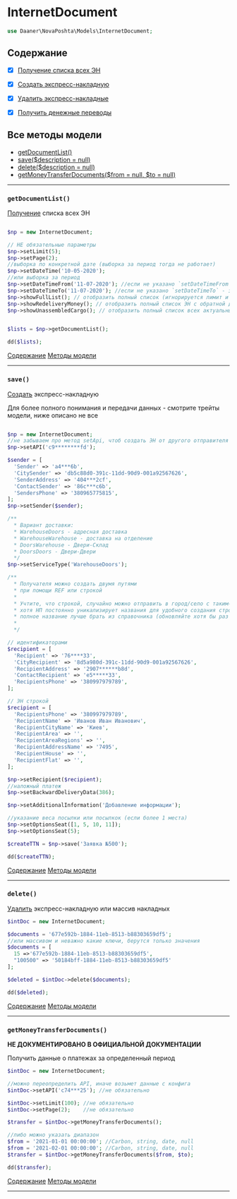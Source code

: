 # InternetDocument

```php
use Daaner\NovaPoshta\Models\InternetDocument;
```

## Содержание
- [x] [Получение списка всех ЭН](InternetDocument.md#getDocumentList)
- [x] [Создать экспресс-накладную](InternetDocument.md#save)
- [x] [Удалить экспресс-накладные](InternetDocument.md#delete)
- [x] [Получить денежные переводы](InternetDocument.md#getMoneyTransferDocuments)


## Все методы модели
- [getDocumentList()](#getDocumentList)
- [save($description = null)](#save)
- [delete($description = null)](#delete)
- [getMoneyTransferDocuments($from = null, $to = null)](#getMoneyTransferDocuments)

---

### `getDocumentList()`
[Получение](https://devcenter.novaposhta.ua/docs/services/556eef34a0fe4f02049c664e/operations/557eb417a0fe4f02fc455b2c) списка всех ЭН
```php

$np = new InternetDocument;

// НЕ обязательные параметры
$np->setLimit(5);
$np->setPage(2);
//выборка по конкретной дате (выборка за период тогда не работает)
$np->setDateTime('10-05-2020');
//или выборка за период
$np->setDateTimeFrom('11-07-2020'); //eсли не указано `setDateTimeFrom` - значение будет таким же, как `setDateTimeTo`
$np->setDateTimeTo('11-07-2020'); //eсли не указано `setDateTimeTo` - значение будет сегодняшним числом
$np->showFullList(); // отобразить полный список (игнорируется лимит и постраничная разбивка)
$np->showRedeliveryMoney(); // отобразить полный список ЭН с обратной доставкой. Требуется указание даты DateTimeFrom и DateTimeTo
$np->showUnassembledCargo(); // отобразить полный список всех актуальных ЭН (по которым не написано заявление на возврат или утилизацию) не забранных получателями посылок. Требуется указание даты DateTimeFrom и DateTimeTo


$lists = $np->getDocumentList();

dd($lists);

```
[Содержание](#Содержание) [Методы модели](#Все-методы-модели)
***

### `save()`
[Создать](https://devcenter.novaposhta.ua/docs/services/556eef34a0fe4f02049c664e/operations/556ef753a0fe4f02049c664f) экспресс-накладную

Для более полного понимания и передачи данных - смотрите трейты модели, ниже описано не все

```php

$np = new InternetDocument;
//не забываем про метод setApi, чтоб создать ЭН от другого отправителя
$np->setAPI('c9********fd');

$sender = [
  'Sender' => 'a4***6b',
  'CitySender' => 'db5c88d0-391c-11dd-90d9-001a92567626',
  'SenderAddress' => '404***2cf',
  'ContactSender' => '86c***c6b',
  'SendersPhone' => '380965775815',
];
$np->setSender($sender);

/**
  * Вариант доставки:
  * WarehouseDoors - адресная доставка
  * WarehouseWarehouse - доставка на отделение
  * DoorsWarehouse - Двери-Склад
  * DoorsDoors - Двери-Двери
  */
$np->setServiceType('WarehouseDoors');

/**
  * Получателя можно создать двумя путями
  * при помощи REF или строкой
  *
  * Учтите, что строкой, случайно можно отправить в город/село с таким-же названием,
  * хотя НП постоянно уникализирует названия для удобного создания строкой
  * полное название лучше брать из справочника (обновляйте хотя бы раз в неделю)
  *
  */

// идентификаторами
$recipient = [
  'Recipient' => '76****33',
  'CityRecipient' => '8d5a980d-391c-11dd-90d9-001a92567626',
  'RecipientAddress' => '2907******b8d',
  'ContactRecipient' => 'e5*****33',
  'RecipientsPhone' => '380997979789',
];

// ЭН строкой
$recipient = [
  'RecipientsPhone' => '380997979789',
  'RecipientName' => 'Иванов Иван Иванович',
  'RecipientCityName' => 'Киев',
  'RecipientArea' => '',
  'RecipientAreaRegions' => '',
  'RecipientAddressName' => '7495',
  'RecipientHouse' => '',
  'RecipientFlat' => '',
];

$np->setRecipient($recipient);
//наложный платеж
$np->setBackwardDeliveryData(386);

$np->setAdditionalInformation('Добавление информации');

//указание веса посылки или посылкок (если более 1 места)
$np->setOptionsSeat([1, 5, 10, 11]);
$np->setOptionsSeat(5);

$createTTN = $np->save('Заявка №500');

dd($createTTN);

```
[Содержание](#Содержание) [Методы модели](#Все-методы-модели)
***

### `delete()`
[Удалить](https://devcenter.novaposhta.ua/docs/services/556eef34a0fe4f02049c664e/operations/55701fa5a0fe4f0cf4fc53ec) экспресс-накладную или массив накладных

```php
$intDoc = new InternetDocument;

$documents = '677e592b-1884-11eb-8513-b88303659df5';
//или массивом и неважно какие ключи, берутся только значения
$documents = [
  15 =>'677e592b-1884-11eb-8513-b88303659df5',
  "100500" => '50184bff-1884-11eb-8513-b88303659df5'
];

$deleted = $intDoc->delete($documents);

dd($deleted);
```
[Содержание](#Содержание) [Методы модели](#Все-методы-модели)
***

### `getMoneyTransferDocuments()`
__НЕ ДОКУМЕНТИРОВАНО В ОФИЦИАЛЬНОЙ ДОКУМЕНТАЦИИ__

Получить данные о платежах за определенный период

```php
$intDoc = new InternetDocument;

//можно переопределить API, иначе возьмет данные с конфига
$intDoc->setAPI('c74***25'); //не обязательно

$intDoc->setLimit(100); //не обязательно
$intDoc->setPage(2);    //не обязательно

$transfer = $intDoc->getMoneyTransferDocuments();

//либо можно указать диапазон
$from = '2021-01-01 00:00:00'; //Carbon, string, date, null
$from = '2021-02-01 00:00:00'; //Carbon, string, date, null
$transfer = $intDoc->getMoneyTransferDocuments($from, $to);

dd($transfer);
```
[Содержание](#Содержание) [Методы модели](#Все-методы-модели)
***
